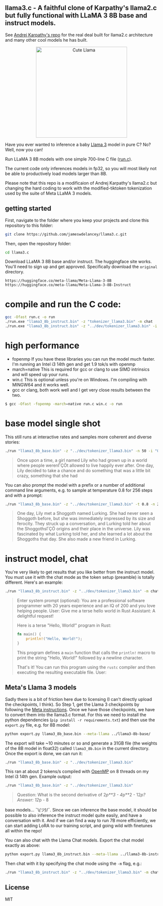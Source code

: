 ## llama3.c - A faithful clone of Karpathy's llama2.c but fully functional with LLaMA 3 8B base and instruct models.

See [Andrej Karpathy's repo](https://github.com/karpathy/llama2.c) for the real deal built for llama2.c architecture and many other cool models he has built.

<p align="center">
  <img src="assets/llama_cute.jpg" width="300" height="300" alt="Cute Llama">
</p>

Have you ever wanted to inference a baby [Llama 3](https://ai.meta.com/llama/) model in pure C? No? Well, now you can!

Run LLaMA 3 8B models with one simple 700-line C file ([run.c](run.c)). 

The current code only inferences models in fp32, so you will most likely not be able to productively load models larger than 8B.

Please note that this repo is a modificaion of Andrej Karpathy's llama2.c but changing the hard coding to work with the modified-tiktoken tokenization used by the suite of Meta LLaMA 3 models.

## getting started

First, navigate to the folder where you keep your projects and clone this repository to this folder:

```bash
git clone https://github.com/jameswdelancey/llama3.c.git
```

Then, open the repository folder:

```bash
cd llama3.c
```

Download LLaMA 3 8B base and/or instruct. The huggingface site works. You'll need to sign up and get approved.
Specifically download the `original` directory.

```
https://huggingface.co/meta-llama/Meta-Llama-3-8B
https://huggingface.co/meta-llama/Meta-Llama-3-8B-Instruct
```

# compile and run the C code:

```bash
gcc -Ofast run.c -o run
./run.exe "llama3_8b_instruct.bin" -z "tokenizer_llama3.bin" -m chat
./run.exe "llama3_8b_instruct.bin" -z "../dev/tokenizer_llama3.bin" -i "Once upon a time"
```

# high performance

- fopenmp If you have these libraries you can run the model much faster. I'm running an Intel i3 14th gen and get 1.9 tok/s with openmp
- march=native This is required for gcc or clang to use SIMD intrinsics and will speed up your runs.
- win.c This is optional unless you're on Windows. I'm compiling with MINGW64 and it works well.
- gcc or clang, both work well and I get very close results between the two.

```bash
$ gcc -Ofast -fopenmp -march=native run.c win.c -o run
```

# base model single shot
This still runs at interactive rates and samples more coherent and diverse stories:

```bash
./run "llama3_8b_base.bin" -z "../dev/tokenizer_llama3.bin" -n 50 -i "Once upon a time"
```

> Once upon a time, a girl named Lily who had grown up in a world where people werenΓÇÖt allowed to live happily ever after. One day, Lily decided to take a chance and do something that was a little bit crazy, something that she had

You can also prompt the model with a prefix or a number of additional command line arguments, e.g. to sample at temperature 0.8 for 256 steps and with a prompt:

```bash
./run "llama3_8b_base.bin" -z "../dev/tokenizer_llama3.bin" -t 0.8 -n 256 -i "One day, Lily met a Shoggoth"
```

> One day, Lily met a Shoggoth named Lurking. She had never seen a Shoggoth before, but she was immediately impressed by its size and ferocity. They struck up a conversation, and Lurking told her about the ShoggothsΓÇÖ origins and their place in the universe. Lily was fascinated by what Lurking told her, and she learned a lot about the Shoggoths that day. She also made a new friend in Lurking.

# instruct model, chat

You're very likely to get results that you like better from the instruct model. You must use it with the chat mode as the token setup (preamble) is totally different. Here's an example:

```bash
./run "llama3_8b_instruct.bin" -z "../dev/tokenizer_llama3.bin" -m chat
```

> Enter system prompt (optional): You are a professional software programmer with 20 years experience and an IQ of 200 and you love helping people.
> User: Give me a terse hello world in Rust
> Assistant: A delightful request!
>
> Here is a terse "Hello, World!" program in Rust:
> ```rust
> fn main() {
>     println!("Hello, World!");
> }
> ```
> This program defines a `main` function that calls the `println!` macro to print the string "Hello, World!" followed by a newline character.
>
> That's it! You can run this program using the `rustc` compiler and then executing the resulting executable file.
> User:

## Meta's Llama 3 models

Sadly there is a bit of friction here due to licensing (I can't directly upload the checkpoints, I think). So Step 1, get the Llama 3 checkpoints by following the [Meta instructions](https://github.com/facebookresearch/llama3). Once we have those checkpoints, we have to convert them into the llama3.c format.
For this we need to install the python dependencies (`pip install -r requirements.txt`) and then use the `export.py` file, e.g. for 8B model:

```bash
python export.py llama3_8b_base.bin --meta-llama ../llama3-8b-base/
```

The export will take ~10 minutes or so and generate a 31GB file (the weights of the 8B model in float32) called `llama3_8b.bin` in the current directory. Once the export is done, we can run it:

```bash
./run "llama3_8b_base.bin" -z "../dev/tokenizer_llama3.bin"
```

This ran at about 2 tokens/s compiled with [OpenMP](#OpenMP) on 8 threads on my Intel i3 14th gen. Example output:

```bash
./run "llama3_8b_base.bin" -z "../dev/tokenizer_llama3.bin"
```
> Question:
> What is the second derivative of 2*p**3 - 4*p**2 - 12*p?
> Answer:
> 12*p - 8

base models... ¯\\_(ツ)_/¯. Since we can inference the base model, it should be possible to also inference the instruct model quite easily, and have a conversation with it. And if we can find a way to run 7B more efficiently, we can start adding LoRA to our training script, and going wild with finetunes all within the repo!

You can also chat with the Llama Chat models. Export the chat model exactly as above:

```bash
python export.py llama3_8b_instruct.bin --meta-llama ../llama3-8b-instruct/
```

Then chat with it by specifying the chat mode using the `-m` flag, e.g.:

```bash
./run "llama3_8b_instruct.bin" -z "../dev/tokenizer_llama3.bin" -m chat
```

## License

MIT
